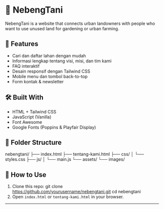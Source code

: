 # 🌱 NebengTani

NebengTani is a website that connects urban landowners with people who want to use unused land for gardening or urban farming.

## 🧩 Features

- Cari dan daftar lahan dengan mudah
- Informasi lengkap tentang visi, misi, dan tim kami
- FAQ interaktif
- Desain responsif dengan Tailwind CSS
- Mobile menu dan tombol back-to-top
- Form kontak & newsletter

## 🛠️ Built With

- HTML + Tailwind CSS
- JavaScript (Vanilla)
- Font Awesome
- Google Fonts (Poppins & Playfair Display)

## 📁 Folder Structure

nebengtani/
├── index.html
├── tentang-kami.html
├── css/
│ └── styles.css
├── js/
│ └── main.js
└── assets/
└── images/

## 🚀 How to Use

1. Clone this repo:
git clone https://github.com/yourusername/nebengtani.git
cd nebengtani
2. Open `index.html` or `tentang-kami.html` in your browser.

-------
